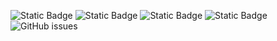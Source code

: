 ![Static Badge](https://img.shields.io/badge/blacklists-61-000000) ![Static Badge](https://img.shields.io/badge/blacklisted-2951673-cc0000) ![Static Badge](https://img.shields.io/badge/whitelisted-2254-00CC00) ![Static Badge](https://img.shields.io/badge/streaming_blacklist-28107-000000) ![GitHub issues](https://img.shields.io/github/issues/fabriziosalmi/blacklists)
